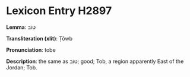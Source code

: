 # Lexicon Entry H2897

**Lemma**: טוֹב

**Transliteration (xlit)**: Ṭôwb

**Pronunciation**: tobe

**Description**:
the same as טוֹב; good; Tob, a region apparently East of the Jordan; Tob.
